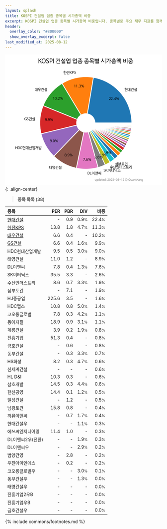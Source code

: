 ```yaml
---
layout: splash
title: KOSPI 건설업 업종 종목별 시가총액 비중
excerpt: KOSPI 건설업 업종 종목별 시가총액 비중입니다. 종목별로 주요 재무 지표를 함께 표시합니다.
header:
  overlay_color: "#800000"
  show_overlay_excerpt: false
last_modified_at: 2025-08-12
---
```



![KOSPI 건설업 업종 종목별 시가총액 비중](/stats/sector/images/kospi_업종_건설업_종목.png){: .align-center}


> **종목 목록 (38)**<a id="list"></a>

| **종목** | **PER** | **PBR** | **DIV** | **비중** |
| :------- | ------: | ------: | ------: | -------: |
| [현대건설](/000720/) | - | 0.9 | 0.9<small>%</small> | 22.4<small>%</small> |
| [한전KPS](/051600/) | 13.8 | 1.8 | 4.7<small>%</small> | 11.3<small>%</small> |
| [대우건설](/047040/) | 6.6 | 0.4 | - | 10.2<small>%</small> |
| [GS건설](/006360/) | 6.6 | 0.4 | 1.6<small>%</small> | 9.9<small>%</small> |
| HDC현대산업개발 | 9.5 | 0.5 | 3.0<small>%</small> | 9.0<small>%</small> |
| 태영건설 | 11.0 | 1.2 | - | 8.9<small>%</small> |
| [DL이앤씨](/375500/) | 7.8 | 0.4 | 1.3<small>%</small> | 7.6<small>%</small> |
| SK이터닉스 | 35.5 | 3.3 | - | 2.6<small>%</small> |
| 수산인더스트리 | 8.6 | 0.7 | 3.3<small>%</small> | 1.9<small>%</small> |
| 삼부토건 | - | 7.1 | - | 1.9<small>%</small> |
| HJ중공업 | 225.6 | 3.5 | - | 1.6<small>%</small> |
| HDC랩스 | 10.8 | 0.8 | 5.0<small>%</small> | 1.4<small>%</small> |
| 코오롱글로벌 | 7.8 | 0.3 | 4.2<small>%</small> | 1.1<small>%</small> |
| 동아지질 | 18.9 | 0.9 | 3.1<small>%</small> | 1.1<small>%</small> |
| 계룡건설 | 3.9 | 0.2 | 1.9<small>%</small> | 0.8<small>%</small> |
| 진흥기업 | 51.3 | 0.4 | - | 0.8<small>%</small> |
| 금호건설 | - | 0.6 | - | 0.8<small>%</small> |
| 동부건설 | - | 0.3 | 3.3<small>%</small> | 0.7<small>%</small> |
| HS화성 | 8.2 | 0.3 | 4.7<small>%</small> | 0.6<small>%</small> |
| 신세계건설 | - | - | - | 0.6<small>%</small> |
| HL D&I | 10.3 | 0.3 | - | 0.6<small>%</small> |
| 삼호개발 | 14.5 | 0.3 | 4.4<small>%</small> | 0.6<small>%</small> |
| 한신공영 | 14.4 | 0.1 | 1.2<small>%</small> | 0.5<small>%</small> |
| 일성건설 | - | 1.2 | - | 0.5<small>%</small> |
| 남광토건 | 15.8 | 0.8 | - | 0.4<small>%</small> |
| 까뮤이앤씨 | - | 0.7 | 1.7<small>%</small> | 0.4<small>%</small> |
| 현대건설우 | - | - | 1.1<small>%</small> | 0.3<small>%</small> |
| 에쓰씨엔지니어링 | 11.4 | 1.0 | - | 0.3<small>%</small> |
| DL이앤씨2우(전환) | - | - | 1.9<small>%</small> | 0.3<small>%</small> |
| DL이앤씨우 | - | - | 2.9<small>%</small> | 0.2<small>%</small> |
| 범양건영 | - | 2.8 | - | 0.2<small>%</small> |
| 우진아이엔에스 | - | 0.2 | - | 0.2<small>%</small> |
| 코오롱글로벌우 | - | - | 3.0<small>%</small> | 0.1<small>%</small> |
| 동부건설우 | - | - | 1.3<small>%</small> | 0.0<small>%</small> |
| 태영건설우 | - | - | - | 0.0<small>%</small> |
| 진흥기업2우B | - | - | - | 0.0<small>%</small> |
| 진흥기업우B | - | - | - | 0.0<small>%</small> |
| 금호건설우 | - | - | - | 0.0<small>%</small> |

{% include commons/footnotes.md %}